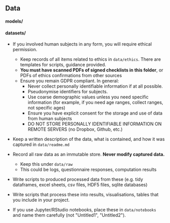 ## Data

#### models/

#### datasets/


* If you involved human subjects in any form, you will require ethical permission.
    * Keep records of all items related to ethics in `data/ethics`. There are templates for scripts, guidance provided.
    * **You must have scanned PDFs of signed checklists in this folder**, or PDFs of ethics confirmations from other sources
    * Ensure you remain GDPR compliant. In general:
        * Never collect personally identifiable information if at all possible. 
        * Pseudonymise identifiers for subjects. 
        * Use coarse demographic values unless you need specific information (for example, if you need age ranges, collect ranges, not specific ages)
        * Ensure you have explicit consent for the storage and use of data from human subjects
        * DO NOT STORE PERSONALLY IDENTIFIABLE INFORMATION ON REMOTE SERVERS (no Dropbox, Github, etc.)

* Keep a written description of the data, what is contained, and how it was captured in `data/readme.md`
* Record all raw data as an immutable store. **Never modify captured data.** 
    * Keep this under `data/raw`
    * This could be logs, questionnaire responses, computation results

* Write scripts to produced processed data from these (e.g. tidy dataframes, excel sheets, csv files, HDF5 files, sqlite databases)
* Write scripts that process these into results, visualisations, tables that you include in your project.
* If you use Jupyter/RStudio notebooks, place these in `data/notebooks` and name them carefully (not "Untitled1", "Untitled2").

